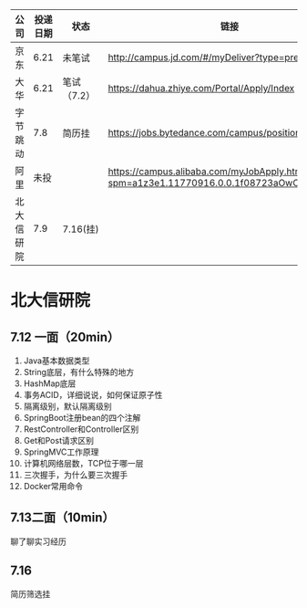 | 公司       | 投递日期 | 状态        | 链接                                                         | 备注       |
| ---------- | -------- | ----------- | ------------------------------------------------------------ | ---------- |
| 京东       | 6.21     | 未笔试      | http://campus.jd.com/#/myDeliver?type=present                |            |
| 大华       | 6.21     | 笔试（7.2） | https://dahua.zhiye.com/Portal/Apply/Index                   |            |
| 字节跳动   | 7.8      | 简历挂      | https://jobs.bytedance.com/campus/position/application       |            |
| 阿里       | 未投     |             | https://campus.alibaba.com/myJobApply.htm?spm=a1z3e1.11770916.0.0.1f08723aOwOv0w |            |
| 北大信研院 | 7.9      | 7.16(挂)    |                                                              | 实习->转正 |

# 北大信研院

## 7.12 一面（20min）

1. Java基本数据类型
2. String底层，有什么特殊的地方
3. HashMap底层
4. 事务ACID，详细说说，如何保证原子性
5. 隔离级别，默认隔离级别
6. SpringBoot注册bean的四个注解
7. RestController和Controller区别
8. Get和Post请求区别
9. SpringMVC工作原理
10. 计算机网络层数，TCP位于哪一层
11. 三次握手，为什么要三次握手
12. Docker常用命令

## 7.13二面（10min）

聊了聊实习经历

## 7.16

简历筛选挂

